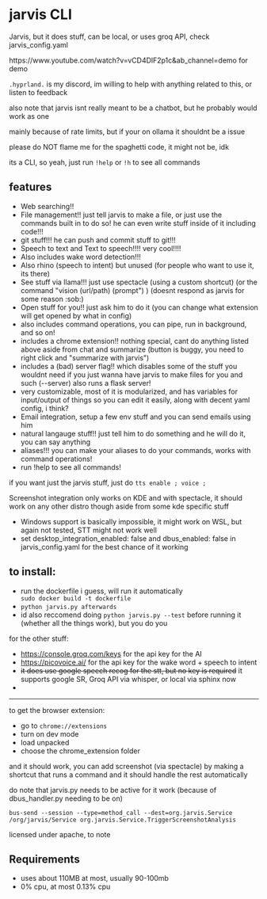 <h1>jarvis CLI</h1>

<p>Jarvis, but it does stuff, can be local, or uses groq API, check jarvis_config.yaml</p>
https://www.youtube.com/watch?v=vCD4DlF2p1c&ab_channel=demo for demo
<p><code>.hyprland.</code> is my discord, im willing to help with anything related to this, or listen to feedback <p>
<p>also note that jarvis isnt really meant to be a chatbot, but he probably would work as one</p>
<p>mainly because of rate limits, but if your on ollama it shouldnt be a issue</p>

<p>please do NOT flame me for the spaghetti code, it might not be, idk</p>

<p>its a CLI, so yeah, just run <code>!help</code> or <code>!h</code> to see all commands</p>

<h2>features</h2>
<ul>
  <li>Web searching!!</li>
  <li>File management!! just tell jarvis to make a file, or just use the commands built in to do so! he can even write stuff inside of it including code!!!</li>
  <li>git stuff!!! he can push and commit stuff to git!!!</li>
  <li>Speech to text and Text to speech!!!! very cool!!!!</li>
  <li>Also includes wake word detection!!!</li>
  <li>Also rhino (speech to intent) but unused (for people who want to use it, its there)</li>
  <li>See stuff via llama!!! just use spectacle (using a custom shortcut) (or the command "vision (url/path) (prompt") ) (doesnt respond as jarvis for some reason :sob:)</li>
  <li>Open stuff for you!! just ask him to do it (you can change what extension will get opened by what in config)</li>
  <li>also includes command operations, you can pipe, run in background, and so on!</li>
  <li>includes a chrome extension!! nothing special, cant do anything listed above aside from chat and summarize (button is buggy, you need to right click and "summarize with jarvis")</li>
  <li>includes a (bad) server flag!! which disables some of the stuff you wouldnt need if you just wanna have jarvis to make files for you and such (--server) also runs a flask server!</li>
  <li>very customizable, most of it is modularized, and has variables for input/output of things so you can edit it easily, along with decent yaml config, i think?</li>
  <li>Email integration, setup a few env stuff and you can send emails using him</li>
  <li>natural langauge stuff!! just tell him to do something and he will do it, you can say anything</li>
  <li>aliases!!! you can make your aliases to do your commands, works with command operations!</li>
  <li>run !help to see all commands!</li>
</ul>

<p>if you want just the jarvis stuff, just do <code>tts enable ; voice ;</code></p>

<p>Screenshot integration only works on KDE and with spectacle, it should work on any other distro though aside from some kde specific stuff</p>
<ul>
  <li>Windows support is basically impossible, it might work on WSL, but again not tested, STT might not work well</li>
 <li>set desktop_integration_enabled: false and dbus_enabled: false in jarvis_config.yaml for the best chance of it working</li>
</ul>

<h2>to install:</h2>
<ul>
  <li> run the dockerfile i guess, will run it automatically</li>
  <code>sudo docker build -t dockerfile</code>
  <li><code>python jarvis.py afterwards</code></li>
  <li>id also reccomend doing <code>python jarvis.py --test</code> before running it (whether all the things work), but you do you</li>
</ul>

<p>for the other stuff:</p>
<ul>
  <li><a href="https://console.groq.com/keys">https://console.groq.com/keys</a> for the api key for the AI </li>
  <li><a href="https://picovoice.ai/">https://picovoice.ai/</a> for the api key for the wake word + speech to intent</li>
  <li><s>it does use google speech recog for the stt, but no key is required</s> it supports google SR, Groq API via whisper, or local via sphinx now</li>

  <li><you will have to do it manuallly, for the wake word, train it on your voice (i think) and same for speech to intent, you need to do your own connection stuff></li>
</ul>

<hr>

<p>to get the browser extension:</p>
<ul>
  <li>go to <code>chrome://extensions</code></li>
  <li>turn on dev mode</li>
  <li>load unpacked</li>
  <li>choose the chrome_extension folder</li>
</ul>

<p>and it should work, you can add screenshot (via spectacle) by making a shortcut that runs a command and it should handle the rest automatically</p>
<p>do note that jarvis.py needs to be active for it work (because of dbus_handler.py needing to be on)</p>
<pre><code>bus-send --session --type=method_call --dest=org.jarvis.Service /org/jarvis/Service org.jarvis.Service.TriggerScreenshotAnalysis</code></pre>

<p>licensed under apache, to note</p>
<h2>Requirements</h2>
<ul>
  <li>uses about 110MB at most, usually 90-100mb</li>
  <li>0% cpu, at most 0.13% cpu</li>
</ul>
